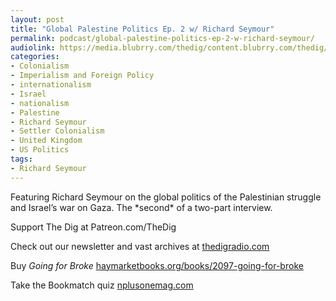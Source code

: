```yaml
---
layout: post
title: "Global Palestine Politics Ep. 2 w/ Richard Seymour"
permalink: podcast/global-palestine-politics-ep-2-w-richard-seymour/
audiolink: https://media.blubrry.com/thedig/content.blubrry.com/thedig/The_Dig-EP_425-Seymour.mp3
categories:
- Colonialism
- Imperialism and Foreign Policy
- internationalism
- Israel
- nationalism
- Palestine
- Richard Seymour
- Settler Colonialism
- United Kingdom
- US Politics
tags:
- Richard Seymour
---
```


Featuring Richard Seymour on the global politics of the Palestinian struggle and Israel’s war on Gaza. The \*second\* of a two-part interview.

Support The Dig at Patreon.com/TheDig

Check out our newsletter and vast archives at [thedigradio.com](http://thedigradio.com) 

Buy *Going for Broke* [haymarketbooks.org/books/2097-going-for-broke](http://haymarketbooks.org/books/2097-going-for-broke)

Take the Bookmatch quiz [nplusonemag.com](http://nplusonemag.com)

